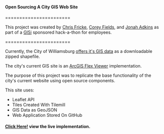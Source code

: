 #### Open Sourcing A City GIS Web Site
=======================

This project was created by [Chris Fricke](https://github.com/bmoregeo), [Corey Fields](https://github.com/fieldsco), and [Jonah Adkins](https://github.com/jonahadkins) as part of a [GISi](http://gisinc.com/) sponsored hack-a-thon for employees.

=======================

Currently, the City of Williamsburg [offers it's GIS data](http://www.williamsburgva.gov/Index.aspx?page=793) as a downloadable  
zipped shapefile.

The city's current GIS site is an [ArcGIS Flex Viewer](http://williamsburg.timmons.com/flex/index.html) implementation.

The purpose of this project was to replicate the base functionality of the  
city's current website using open source components.

This site uses:
* Leaflet API
* Tiles Created With Tilemill
* GIS Data as GeoJSON
* Web Application Stored On GitHub


#### [Click Here!](http://gis-pluggedin.github.io/web/) view the live implementation.
